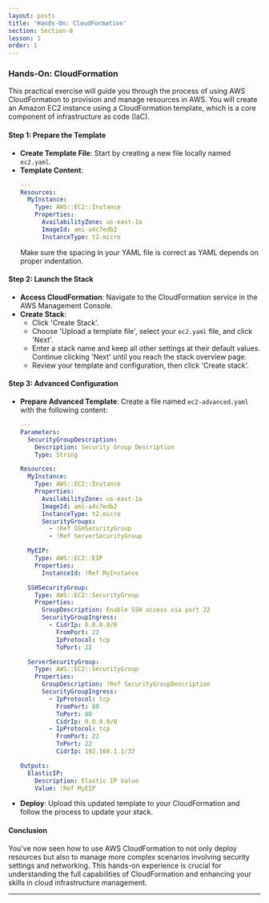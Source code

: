```yaml
---
layout: posts
title: 'Hands-On: CloudFormation'
section: Section-8
lesson: 1
order: 1
---
```


### Hands-On: CloudFormation

This practical exercise will guide you through the process of using AWS CloudFormation to provision and manage resources in AWS. You will create an Amazon EC2 instance using a CloudFormation template, which is a core component of infrastructure as code (IaC).

<!-- pagebreak -->

#### Step 1: Prepare the Template

- **Create Template File**: Start by creating a new file locally named `ec2.yaml`.
- **Template Content**:
  ```yaml
  ---
  Resources:
    MyInstance:
      Type: AWS::EC2::Instance
      Properties:
        AvailabilityZone: us-east-1a
        ImageId: ami-a4c7edb2
        InstanceType: t2.micro
  ```
  Make sure the spacing in your YAML file is correct as YAML depends on proper indentation.

<!-- pagebreak -->

#### Step 2: Launch the Stack

- **Access CloudFormation**: Navigate to the CloudFormation service in the AWS Management Console.
- **Create Stack**:
  - Click 'Create Stack'.
  - Choose 'Upload a template file', select your `ec2.yaml` file, and click 'Next'.
  - Enter a stack name and keep all other settings at their default values. Continue clicking 'Next' until you reach the stack overview page.
  - Review your template and configuration, then click 'Create stack'.

<!-- pagebreak -->

#### Step 3: Advanced Configuration

- **Prepare Advanced Template**: Create a file named `ec2-advanced.yaml` with the following content:

  ```yaml
  ---
  Parameters:
    SecurityGroupDescription:
      Description: Security Group Description
      Type: String

  Resources:
    MyInstance:
      Type: AWS::EC2::Instance
      Properties:
        AvailabilityZone: us-east-1a
        ImageId: ami-a4c7edb2
        InstanceType: t2.micro
        SecurityGroups:
          - !Ref SSHSecurityGroup
          - !Ref ServerSecurityGroup

    MyEIP:
      Type: AWS::EC2::EIP
      Properties:
        InstanceId: !Ref MyInstance

    SSHSecurityGroup:
      Type: AWS::EC2::SecurityGroup
      Properties:
        GroupDescription: Enable SSH access via port 22
        SecurityGroupIngress:
          - CidrIp: 0.0.0.0/0
            FromPort: 22
            IpProtocol: tcp
            ToPort: 22

    ServerSecurityGroup:
      Type: AWS::EC2::SecurityGroup
      Properties:
        GroupDescription: !Ref SecurityGroupDescription
        SecurityGroupIngress:
          - IpProtocol: tcp
            FromPort: 80
            ToPort: 80
            CidrIp: 0.0.0.0/0
          - IpProtocol: tcp
            FromPort: 22
            ToPort: 22
            CidrIp: 192.168.1.1/32

  Outputs:
    ElasticIP:
      Description: Elastic IP Value
      Value: !Ref MyEIP
  ```

- **Deploy**: Upload this updated template to your CloudFormation and follow the process to update your stack.

<!-- pagebreak -->

#### Conclusion

You've now seen how to use AWS CloudFormation to not only deploy resources but also to manage more complex scenarios involving security settings and networking. This hands-on experience is crucial for understanding the full capabilities of CloudFormation and enhancing your skills in cloud infrastructure management.

---

